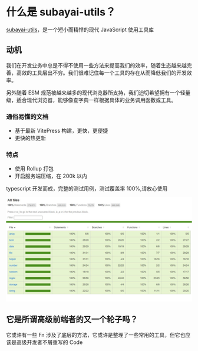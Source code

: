 # 什么是 subayai-utils？

[subayai-utils](https://github.com/husky-dot/subayai-utils)，是一个短小而精悍的现代 JavaScript 使用工具库

## 动机

我们在开发业务中总是不得不使用一些方法来提高我们的效率，随着生态越来越完善，高效的工具层出不穷。我们很难记住每一个工具的存在从而降低我们的开发效率。

另外随着 ESM 规范被越来越多的现代浏览器所支持，我们迫切希望拥有一个轻量级，适合现代浏览器，能够像查字典一样根据具体的业务调用函数或工具。

### 通俗易懂的文档

- 基于最新 VitePress 构建，更快，更便捷
- 更快的热更新

### 特点

- 使用 Rollup 打包
- 开启服务端压缩，在 200k 以内

typescript 开发而成，完整的测试用例，测试覆盖率 100%,请放心使用

![](../images/coverge.jpg)

## 它是所谓高级前端者的又一个轮子吗？

它或许有一些 Fn 涉及了底层的方法，它或许是整理了一些常用的工具，但它也应该是高级开发者不屑重写的 Code
